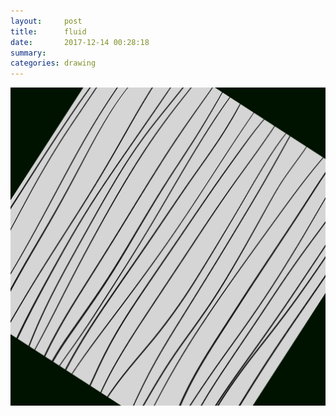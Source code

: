 ```yaml
---
layout:     post
title:      fluid
date:       2017-12-14 00:28:18
summary:    
categories: drawing
---
```

![fluid](/images/diary/fluid.png ".")
